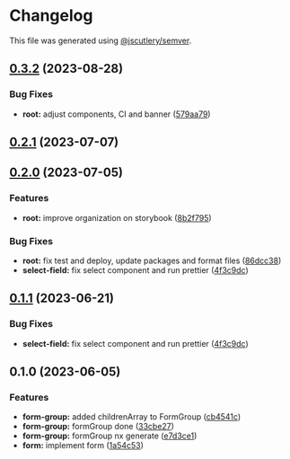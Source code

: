 # Changelog

This file was generated using [@jscutlery/semver](https://github.com/jscutlery/semver).

## [0.3.2](https://github.com/Novatics/novatics-ui/compare/form-group-0.3.1...form-group-0.3.2) (2023-08-28)


### Bug Fixes

* **root:** adjust components, CI and banner ([579aa79](https://github.com/Novatics/novatics-ui/commit/579aa791c1358545b3b8d50be1d00dbbebad0f16))

## [0.2.1](https://github.com/Novatics/novatics-ui/compare/form-group-0.2.0...form-group-0.2.1) (2023-07-07)

## [0.2.0](https://github.com/Novatics/novatics-ui/compare/form-group-0.1.0...form-group-0.2.0) (2023-07-05)


### Features

* **root:** improve organization on storybook ([8b2f795](https://github.com/Novatics/novatics-ui/commit/8b2f795811ab8304bb7d6ce2f56311949b3561d1))


### Bug Fixes

* **root:** fix test and deploy, update packages and format files ([86dcc38](https://github.com/Novatics/novatics-ui/commit/86dcc38a7efde19ca7051746e646663aea19ee28))
* **select-field:** fix select component and run prettier ([4f3c9dc](https://github.com/Novatics/novatics-ui/commit/4f3c9dc0054f09f53f07b2719dffe4185f4b0982))

## [0.1.1](https://github.com/Novatics/novatics-ui/compare/form-group-0.1.0...form-group-0.1.1) (2023-06-21)


### Bug Fixes

* **select-field:** fix select component and run prettier ([4f3c9dc](https://github.com/Novatics/novatics-ui/commit/4f3c9dc0054f09f53f07b2719dffe4185f4b0982))

## 0.1.0 (2023-06-05)


### Features

* **form-group:** added childrenArray to FormGroup ([cb4541c](https://github.com/Novatics/novatics-ui/commit/cb4541caad80ff214ff59b651c9a67f7f2262319))
* **form-group:** formGroup done ([33cbe27](https://github.com/Novatics/novatics-ui/commit/33cbe271b2f80c30d47e294c459d2fdbf707cc1b))
* **form-group:** formGroup nx generate ([e7d3ce1](https://github.com/Novatics/novatics-ui/commit/e7d3ce1af9876bf315ea568369f8a58bdb777c33))
* **form:** implement form ([1a54c53](https://github.com/Novatics/novatics-ui/commit/1a54c53e042339cb767f3f3abfec3504ebcc4435))
